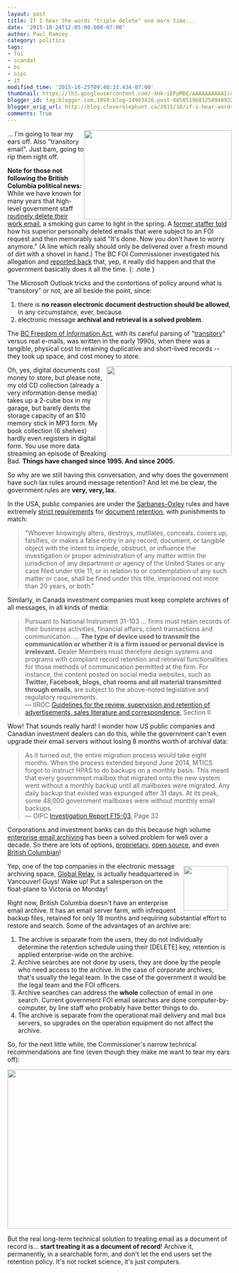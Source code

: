 ```yaml
---
layout: post
title: If I hear the words "triple delete" one more time...
date: '2015-10-24T12:05:00.000-07:00'
author: Paul Ramsey
category: politics
tags:
- foi
- scandal
- bc
- oipc
- it
modified_time: '2015-10-25T09:40:33.434-07:00'
thumbnail: https://lh3.googleusercontent.com/-XHk-iEPpMBE/AAAAAAAAAAI/AAAAAAAAAAA/6ZPvqo28YIc/s72-c/photo.jpg
blogger_id: tag:blogger.com,1999:blog-14903426.post-8850519691258948922
blogger_orig_url: http://blog.cleverelephant.ca/2015/10/if-i-hear-words-triple-delete-one-more.html
comments: True
---
```


<img src="http://www.firstaidadvice.info/fm-21-11/images/fig3-19.PNG" style="clear:both; float: right; height: 200px; width: 332px;" /> ... I'm going to tear my ears off. Also "transitory email". Just bam, going to rip them right off. 

<more/>

**Note for those not following the British Columbia political news:** While we have known for many years that high-level government staff [routinely delete their work email](/2013/08/bc-government-email-defective-by-design.html), a smoking gun came to light in the spring. A [former staffer told](https://s3.amazonaws.com/s3.documentcloud.org/documents/2089546/foi-letter.pdf) how his superior personally deleted emails that were subject to an FOI request and then memorably said "It's done. Now you don't have to worry anymore." (A line which really should only be delivered over a fresh mound of dirt with a shovel in hand.) The BC FOI Commissioner investigated his allegation and [reported back](https://www.oipc.bc.ca/investigation-reports/1874) that, yep, it really did happen and that the government basically does it all the time.
{: .note }

The Microsoft Outlook tricks and the contortions of policy around what is "transitory" or not, are all beside the point, since: 

1. there is **no reason electronic document destruction should be allowed**, in any circumstance, ever, because
2. electronic message **archival and retrieval is a solved problem**. 
    
The [BC Freedom of Information Act](http://www.bclaws.ca/Recon/document/ID/freeside/96165_00), with its careful parsing of "[transitory](http://www.gov.bc.ca/citz/iao/records_mgmt/guides/transitoryug.pdf)" versus real e-mails, was written in the early 1990s, when there was a tangible, physical cost to retaining duplicative and short-lived records -- they took up space, and cost money to store. 

<img src="http://www.staples-3p.com/s7/is/image/Staples/s0404113_sc7" style="float: right; height: 200px; width: 281px;" />Oh, yes, digital documents cost money to store, but please note, my old CD collection (already a very information dense media) takes up a 2-cube box in my garage, but barely dents the storage capacity of an $10 memory stick in MP3 form. My book collection (6 shelves) hardly even registers in digital form. You use more data streaming an episode of Breaking Bad. **Things have changed since 1995. And since 2005.**

So why are we still having this conversation, and why does the government have such lax rules around message retention? And let me be clear, the government rules are **very, very, lax**. 

In the USA, public companies are under the [Sarbanes-Oxley](https://en.wikipedia.org/wiki/Sarbanes%E2%80%93Oxley_Act) rules and have extremely [strict requirements](http://www.sox-online.com/act_section_802.html) for [document retention](http://www.creditworthy.com/3jm/articles/cw90507.html), with punishments to match:

> "Whoever knowingly alters, destroys, mutilates, conceals, covers up, falsifies, or makes a false entry in any record, document, or tangible object with the intent to impede, obstruct, or influence the investigation or proper administration of any matter within the jurisdiction of any department or agency of the United States or any case filed under title 11, or in relation to or contemplation of any such matter or case, shall be fined under this title, imprisoned not more than 20 years, or both."

Similarly, in Canada investment companies must keep complete archives of all messages, in all kinds of media:

> Pursuant to National Instrument 31-103 ... firms must retain records of their business activities, financial affairs, client transactions and communication. ... **The type of device used to transmit the communication or whether it is a firm issued or personal device is irrelevant.** Dealer Members must therefore design systems and programs with compliant record retention and retrieval functionalities for those methods of communication permitted at the firm. For instance, the content posted on social media websites, such as **Twitter, Facebook, blogs, chat rooms and all material transmitted through emails**, are subject to the above-noted legislative and regulatory requirements. <br/>&mdash; IIROC [Guidelines for the review, supervision and retention of advertisements, sales literature and correspondence](http://www.iiroc.ca/Documents/2011/dbed7d6a-ed1c-4a8b-b3d9-bef60412aa27_en.pdf), Section II 

Wow! That sounds really hard! I wonder how US public companies and Canadian investment dealers can do this, while the government can't even upgrade their email servers without losing 8 months worth of archival data:

> As it turned out, the entire migration process would take eight months. When the process extended beyond June 2014, MTICS forgot to instruct HPAS to do backups on a monthly basis. This meant that every government mailbox that migrated onto the new system went without a monthly backup until all mailboxes were migrated. Any daily backup that existed was expunged after 31 days. At its peak, some 48,000 government mailboxes were without monthly email backups.<br/>&mdash; OIPC [Investigation Report F15-03](https://www.oipc.bc.ca/investigation-reports/1874), Page 32 

Corporations and investment banks can do this because high volume [enterprise email archiving](https://www.google.ca/?q=enterprise+email+archive) has been a solved problem for well over a decade. So there are lots of options, [proprietary](http://www.messagesolution.com/email_archiving.htm), [open source](https://www.mailarchiva.com/#firstPage), and even [British Columbian](http://globalrelay.com/)!

<img src="https://lh3.googleusercontent.com/-XHk-iEPpMBE/AAAAAAAAAAI/AAAAAAAAAAA/6ZPvqo28YIc/photo.jpg" style="float:right; height:100px; width:100px; margin:8px;"/>

Yep, one of the top companies in the electronic message archiving space, [Global Relay](http://globalrelay.com/), is actually headquartered in Vancouver! Guys! Wake up! Put a salesperson on the float-plane to Victoria on Monday!

Right now, British Columbia doesn't have an enterprise email archive. It has an email server farm, with infrequent backup files, retained for only 18 months and requiring substantial effort to restore and search. Some of the advantages of an archive are:

1. The archive is separate from the users, they do not individually determine the retention schedule using their [DELETE] key, retention is applied enterprise-wide on the archive.
2. Archive searches are not done by users, they are done by the people who need access to the archive. In the case of corporate archives, that's usually the legal team. In the case of the government it would be the legal team and the FOI officers.
3. Archive searches can address the **whole** collection of email in one search. Current government FOI email searches are done computer-by-computer, by line staff who probably have better things to do.
4. The archive is separate from the operational mail delivery and mail box servers, so upgrades on the operation equipment do not affect the archive.

So, for the next little while, the Commissioner's narrow technical recommendations are fine (even though they make me want to tear my ears off):

<a href="http://2.bp.blogspot.com/-WcPaHLhhssY/VivThIrDjtI/AAAAAAAAAi8/pSu1CFJCGEU/s1600/screenshot_340.png" imageanchor="1" ><img border="0" width="527" height="357"  src="http://2.bp.blogspot.com/-WcPaHLhhssY/VivThIrDjtI/AAAAAAAAAi8/pSu1CFJCGEU/s1600/screenshot_340.png" /></a>

But the real long-term technical solution to treating email as a document of record is... **start treating it as a document of record**! Archive it, permanently, in a searchable form, and don't let the end users set the retention policy. It's not rocket science, it's just computers.
